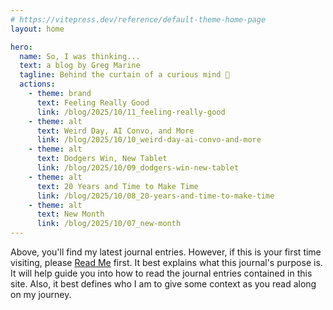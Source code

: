 ```yaml
---
# https://vitepress.dev/reference/default-theme-home-page
layout: home

hero:
  name: So, I was thinking...
  text: a blog by Greg Marine
  tagline: Behind the curtain of a curious mind 🤔
  actions:
    - theme: brand
      text: Feeling Really Good
      link: /blog/2025/10/11_feeling-really-good
    - theme: alt
      text: Weird Day, AI Convo, and More
      link: /blog/2025/10/10_weird-day-ai-convo-and-more
    - theme: alt
      text: Dodgers Win, New Tablet
      link: /blog/2025/10/09_dodgers-win-new-tablet
    - theme: alt
      text: 20 Years and Time to Make Time
      link: /blog/2025/10/08_20-years-and-time-to-make-time
    - theme: alt
      text: New Month
      link: /blog/2025/10/07_new-month
---
```


Above, you'll find my latest journal entries. However, if this is your first time visiting, please [Read Me](read-me) first. It best explains what this journal's purpose is. It will help guide you into how to read the journal entries contained in this site. Also, it best defines who I am to give some context as you read along on my journey.
